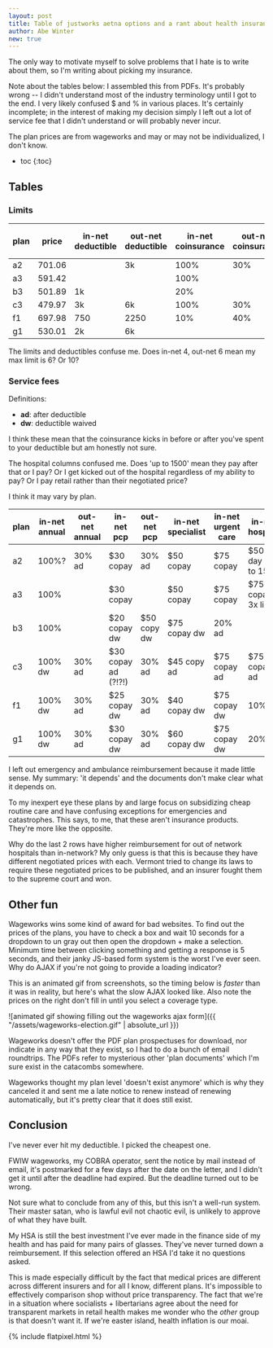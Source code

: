 ```yaml
---
layout: post
title: Table of justworks aetna options and a rant about health insurance
author: Abe Winter
new: true
---
```


The only way to motivate myself to solve problems that I hate is to write about them, so I'm writing about picking my insurance.

Note about the tables below:
I assembled this from PDFs.
It's probably wrong -- I didn't understand most of the industry terminology until I got to the end.
I very likely confused $ and % in various places.
It's certainly incomplete; in the interest of making my decision simply I left out a lot of service fee that I didn't understand or will probably never incur.

The plan prices are from wageworks and may or may not be individualized, I don't know.

* toc
{:toc}

## Tables

### Limits

plan | price | in-net deductible | out-net deductible | in-net coinsurance | out-net coinsurance | in-net limit | out-net limit
---|---|---|---|---|---|---|---
a2 | 701.06 | | 3k | 100% | 30% | 4k | 6k
a3 | 591.42 | | | 100% | | 3500 |
b3 | 501.89 | 1k | | 20% | | 4500 |
c3 | 479.97 | 3k | 6k | 100% | 30% | 6k | 10k
f1 | 697.98 | 750 | 2250 | 10% | 40% | 2500 | 8k
g1 | 530.01 | 2k | 6k

The limits and deductibles confuse me. Does in-net 4, out-net 6 mean my max limit is 6? Or 10?

### Service fees

Definitions:

* **ad**: after deductible
* **dw**: deductible waived

I think these mean that the coinsurance kicks in before or after you've spent to your deductible but am honestly not sure.

The hospital columns confused me.
Does 'up to 1500' mean they pay after that or I pay?
Or I get kicked out of the hospital regardless of my ability to pay?
Or I pay retail rather than their negotiated price?

I think it may vary by plan.

plan | in-net annual | out-net annual | in-net pcp | out-net pcp | in-net specialist | in-net urgent care | in-net hospital | out-net hospital
---|---|---|---|---|---|---|---|---
a2 | 100%? | 30% ad | $30 copay | 30% ad | $50 copay | $75 copay | $500 / day up to 1500 | 30% ad
a3 | 100% | | $30 copay | | $50 copay | $75 copay | $750 copay, 3x limit | 
b3 | 100% | | $20 copay dw | $50 copy dw | $75 copay dw | 20% ad |
c3 | 100% dw | 30% ad | $30 copay ad (?!?!) | 30% ad | $45 copy ad | $75 copay ad | $750 copay ad | 30% ad
f1 | 100% dw | 30% ad | $25 copay dw | 30% ad | $40 copay dw | $75 copay dw | 10% ad | 40% ad
g1 | 100% dw | 30% ad | $30 copay dw | 30% ad | $60 copay dw | $75 copay dw | 20% ad | 50% ad

I left out emergency and ambulance reimbursement because it made little sense.
My summary: 'it depends' and the documents don't make clear what it depends on.

To my inexpert eye these plans by and large focus on subsidizing cheap routine care and have confusing exceptions for emergencies and catastrophes.
This says, to me, that these aren't insurance products.
They're more like the opposite.

Why do the last 2 rows have higher reimbursement for out of network hospitals than in-network?
My only guess is that this is because they have different negotiated prices with each.
Vermont tried to change its laws to require these negotiated prices to be published, and an insurer fought them to the supreme court and won.

## Other fun

Wageworks wins some kind of award for bad websites.
To find out the prices of the plans, you have to check a box and wait 10 seconds for a dropdown to un gray out then open the dropdown + make a selection.
Minimum time between clicking something and getting a response is 5 seconds,
and their janky JS-based form system is the worst I've ever seen.
Why do AJAX if you're not going to provide a loading indicator?

This is an animated gif from screenshots, so the timing below is *faster* than it was in reality, but here's what the slow AJAX looked like. Also note the prices on the right don't fill in until you select a coverage type.

![animated gif showing filling out the wageworks ajax form]({{ "/assets/wageworks-election.gif" | absolute_url }})

Wageworks doesn't offer the PDF plan prospectuses for download, nor indicate in any way that they exist, so I had to do a bunch of email roundtrips.
The PDFs refer to mysterious other 'plan documents' which I'm sure exist in the catacombs somewhere.

Wageworks thought my plan level 'doesn't exist anymore' which is why they canceled it and sent me a late notice to renew instead of renewing automatically,
but it's pretty clear that it does still exist.

## Conclusion

I've never ever hit my deductible.
I picked the cheapest one.

FWIW wageworks, my COBRA operator, sent the notice by mail instead of email, it's postmarked for a few days after the date on the letter,
and I didn't get it until after the deadline had expired.
But the deadline turned out to be wrong.

Not sure what to conclude from any of this,
but this isn't a well-run system.
Their master satan, who is lawful evil not chaotic evil, is unlikely to approve of what they have built.

My HSA is still the best investment I've ever made in the finance side of my health and has paid for many pairs of glasses.
They've never turned down a reimbursement.
If this selection offered an HSA I'd take it no questions asked.

This is made especially difficult by the fact that medical prices are different across different insurers and for all I know, different plans.
It's impossible to effectively comparison shop without price transparency.
The fact that we're in a situation where socialists + libertarians agree about the need for transparent markets in retail health makes me wonder who the *other* group is that doesn't want it.
If we're easter island, health inflation is our moai.

{% include flatpixel.html %}
